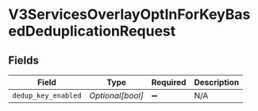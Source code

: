 # V3ServicesOverlayOptInForKeyBasedDeduplicationRequest


## Fields

| Field               | Type                | Required            | Description         |
| ------------------- | ------------------- | ------------------- | ------------------- |
| `dedup_key_enabled` | *Optional[bool]*    | :heavy_minus_sign:  | N/A                 |